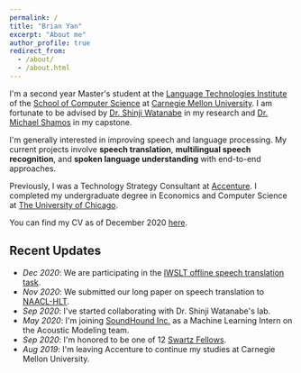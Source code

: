 ```yaml
---
permalink: /
title: "Brian Yan"
excerpt: "About me"
author_profile: true
redirect_from: 
  - /about/
  - /about.html
---
```

I'm a second year Master's student at the [Language Technologies Institute](https://lti.cs.cmu.edu) of the [School of Computer Science](https://cs.cmu.edu) at [Carnegie Mellon University](https://cmu.edu). I am fortunate to be advised by [Dr. Shinji Watanabe](https://sites.google.com/view/shinjiwatanabe) in my research and [Dr. Michael Shamos](http://euro.ecom.cmu.edu/shamos.html) in my capstone.

I'm generally interested in improving speech and language processing. My current projects involve **speech translation**, **multilingual speech recognition**, and **spoken language understanding** with end-to-end approaches.

Previously, I was a Technology Strategy Consultant at [Accenture](https://accenture.com/strategy/consulting). I completed my undergraduate degree in Economics and Computer Science at [The University of Chicago](https://uchicago.edu).

You can find my CV as of December 2020 [here](https:assets/cv.pdf).

## Recent Updates
* *Dec 2020*: We are participating in the [IWSLT offline speech translation task](https://iwslt.org/2021/offline).
* *Nov 2020*: We submitted our long paper on speech translation to [NAACL-HLT](https://2021.naacl.org/).
* *Sep 2020*: I've started collaborating with Dr. Shinji Watanabe's lab.
* *May 2020*: I'm joining [SoundHound Inc.](https://soundhound.com) as a Machine Learning Intern on the Acoustic Modeling team.
* *Sep 2020*: I'm honored to be one of 12 [Swartz Fellows](https://www.cmu.edu/swartz-center-for-entrepreneurship/education-and-resources/james-r-swartz-entrepreneurial-fellows/2019-fellows.html).
* *Aug 2019*: I'm leaving Accenture to continue my studies at Carnegie Mellon University. 
